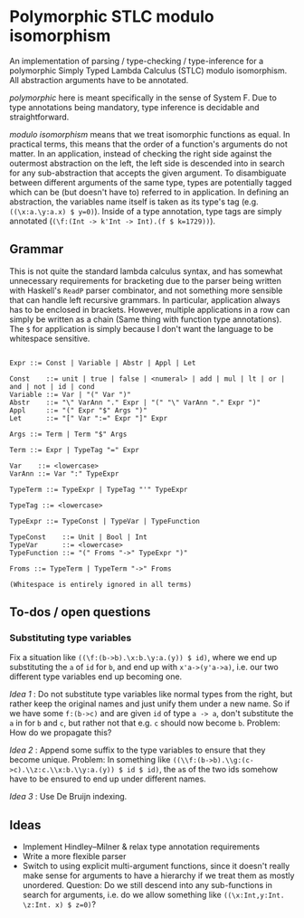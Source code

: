# Polymorphic STLC modulo isomorphism

An implementation of parsing / type-checking / type-inference for a polymorphic Simply Typed Lambda Calculus (STLC) modulo isomorphism. All abstraction arguments have to be annotated.

_polymorphic_ here is meant specifically in the sense of System F. Due to type annotations being mandatory, type inference is decidable and straightforward.

_modulo isomorphism_ means that we treat isomorphic functions as equal. In practical terms, this means that the order of a function's arguments do not matter. In an application, instead of checking the right side against the outermost abstraction on the left, the left side is descended into in search for any sub-abstraction that accepts the given argument. To disambiguate between different arguments of the same type, types are potentially tagged which can be (but doesn't have to) referred to in application. In defining an abstraction, the variables name itself is taken as its type's tag (e.g. `((\x:a.\y:a.x) $ y=0)`). Inside of a type annotation, type tags are simply annotated (`(\f:(Int -> k'Int -> Int).(f $ k=1729))`).

## Grammar

This is not quite the standard lambda calculus syntax, and has somewhat unnecessary requirements for bracketing due to the parser being written with Haskell's `ReadP` parser combinator, and not something more sensible that can handle left recursive grammars. In particular, application always has to be enclosed in brackets. However, multiple applications in a row can simply be written as a chain (Same thing with function type annotations). The `$` for application is simply because I don't want the language to be whitespace sensitive.

```ebnf

Expr ::= Const | Variable | Abstr | Appl | Let

Const    ::= unit | true | false | <numeral> | add | mul | lt | or | and | not | id | cond
Variable ::= Var | "(" Var ")"
Abstr    ::= "\" VarAnn "." Expr | "(" "\" VarAnn "." Expr ")"
Appl     ::= "(" Expr "$" Args ")"
Let      ::= "[" Var ":=" Expr "]" Expr

Args ::= Term | Term "$" Args

Term ::= Expr | TypeTag "=" Expr

Var    ::= <lowercase>
VarAnn ::= Var ":" TypeExpr

TypeTerm ::= TypeExpr | TypeTag "'" TypeExpr

TypeTag ::= <lowercase>

TypeExpr ::= TypeConst | TypeVar | TypeFunction

TypeConst    ::= Unit | Bool | Int
TypeVar      ::= <lowercase>
TypeFunction ::= "(" Froms "->" TypeExpr ")"

Froms ::= TypeTerm | TypeTerm "->" Froms

(Whitespace is entirely ignored in all terms)
```



## To-dos / open questions

### Substituting type variables

Fix a situation like `((\f:(b->b).\x:b.\y:a.(y)) $ id)`, where we end up substituting the `a` of `id` for `b`, and end up with `x'a->(y'a->a)`, i.e. our two different type variables end up becoming one.

_Idea 1_ : Do not substitute type variables like normal types from the right, but rather keep the original names and just unify them under a new name. So if we have some `f:(b->c)` and are given `id` of type `a -> a`, don't substitute the `a` in for `b` and `c`, but rather not that e.g. `c` should now become `b`. Problem: How do we propagate this? 

_Idea 2_ : Append some suffix to the type variables to ensure that they become unique. Problem: In something like `((\\f:(b->b).\\g:(c->c).\\z:c.\\x:b.\\y:a.(y)) $ id $ id)`, the `a`s of the two ids somehow have to be ensured to end up under different names.
 
_Idea 3_ : Use De Bruijn indexing.

## Ideas

- Implement Hindley–Milner & relax type annotation requirements
- Write a more flexible parser
- Switch to using explicit multi-argument functions, since it doesn't really make sense for arguments to have a hierarchy if we treat them as mostly unordered. Question: Do we still descend into any sub-functions in search for arguments, i.e. do we allow something like `((\x:Int,y:Int. \z:Int. x) $ z=0)`?